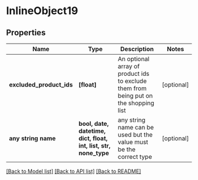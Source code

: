 # InlineObject19


## Properties
Name | Type | Description | Notes
------------ | ------------- | ------------- | -------------
**excluded_product_ids** | **[float]** | An optional array of product ids to exclude them from being put on the shopping list | [optional] 
**any string name** | **bool, date, datetime, dict, float, int, list, str, none_type** | any string name can be used but the value must be the correct type | [optional]

[[Back to Model list]](../README.md#documentation-for-models) [[Back to API list]](../README.md#documentation-for-api-endpoints) [[Back to README]](../README.md)


